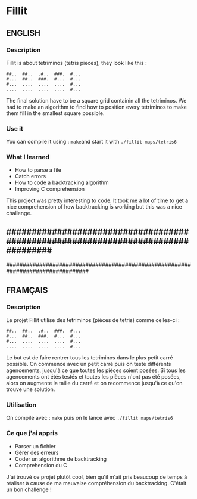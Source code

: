 # Fillit

## ENGLISH

### Description

Fillit is about tetriminos (tetris pieces), they look like this :
```
##..  ##..  .#..  ###.  #...
#...  ##..  ###.  #...  #...
#...  ....  ....  ....  #...
....  ....  ....  ....  #...
```
The final solution have to be a square grid containin all the tetriminos.
We had to make an algorithm to find how to position every tetriminos to make them fill
in the smallest square possible.

### Use it

You can compile it using : ```make```and start it with ```./fillit maps/tetris6```

### What I learned

- How to parse a file
- Catch errors
- How to code a backtracking algorithm
- Improving C comprehension

This project was pretty interesting to code. It took me a lot of time to get a nice comprehension
of how backtracking is working but this was a nice challenge.

#################################################################################
---------------------------------------------------------------------------------
#################################################################################

## FRAMÇAIS

### Description

Le projet Fillit utilise des tetriminos (pièces de tetris) comme celles-ci :
```
##..  ##..  .#..  ###.  #...
#...  ##..  ###.  #...  #...
#...  ....  ....  ....  #...
....  ....  ....  ....  #...
```
Le but est de faire rentrer tous les tetriminos dans le plus petit carré possible.
On commence avec un petit carré puis on teste différents agencements, jusqu'à ce que toutes les pièces soient posées.
Si tous les agencements ont étés testés et toutes les pièces n'ont pas été posées,
alors on augmente la taille du carré et on recommence jusqu'à ce qu'on trouve une solution.

### Utilisation

On compile avec : ```make``` puis on le lance avec ```./fillit maps/tetris6```

### Ce que j'ai appris

- Parser un fichier
- Gérer des erreurs
- Coder un algorithme de backtracking
- Comprehension du C

J'ai trouvé ce projet plutôt cool, bien qu'il m'ait pris beaucoup de temps à réaliser
à cause de ma mauvaise compréhension du backtracking. C'était un bon challenge !

